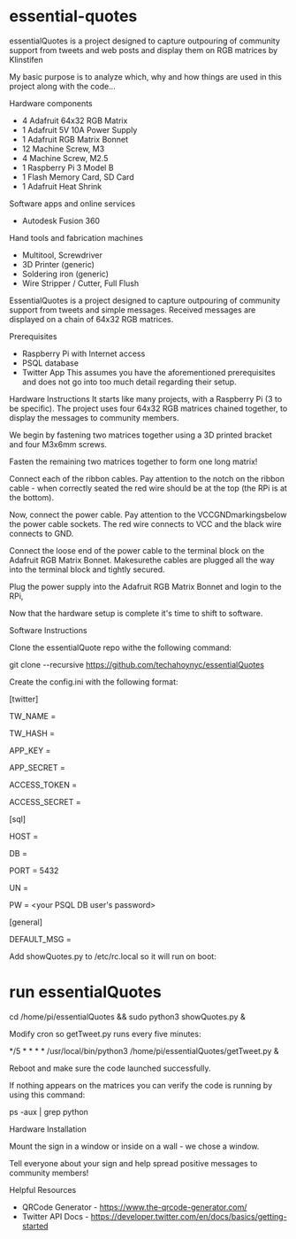 # essential-quotes

essentialQuotes is a project designed to capture outpouring of community support from tweets and web posts and display them on RGB matrices by Klinstifen

My basic purpose is to analyze which, why and how things are used in this project along with the code...

Hardware components

* 4 Adafruit 64x32 RGB Matrix
* 1 Adafruit 5V 10A Power Supply
* 1 Adafruit RGB Matrix Bonnet
* 12 Machine Screw, M3
* 4 Machine Screw, M2.5
* 1 Raspberry Pi 3 Model B
* 1 Flash Memory Card, SD Card
* 1 Adafruit Heat Shrink

Software apps and online services

* Autodesk Fusion 360

Hand tools and fabrication machines

* Multitool, Screwdriver
* 3D Printer (generic)	
* Soldering iron (generic)
* Wire Stripper / Cutter, Full Flush


EssentialQuotes is a project designed to capture outpouring of community support from tweets and simple messages. Received messages are displayed on a chain of 64x32 RGB matrices.

Prerequisites

* Raspberry Pi with Internet access
* PSQL database
* Twitter App
This assumes you have the aforementioned prerequisites and does not go into too much detail regarding their setup. 

Hardware Instructions
It starts like many projects, with a Raspberry Pi (3 to be specific). The project uses four 64x32 RGB matrices chained together, to display the messages to community members.

We begin by fastening two matrices together using a 3D printed bracket and four M3x6mm screws.

Fasten the remaining two matrices together to form one long matrix!

Connect each of the ribbon cables. Pay attention to the notch on the ribbon cable - when correctly seated the red wire should be at the top (the RPi is at the bottom).

Now, connect the power cable. Pay attention to the VCCGNDmarkingsbelow the power cable sockets. The red wire connects to VCC and the black wire connects to GND.

Connect the loose end of the power cable to the terminal block on the Adafruit RGB Matrix Bonnet. Makesurethe cables are plugged all the way into the terminal block and tightly secured.

Plug the power supply into the Adafruit RGB Matrix Bonnet and login to the RPi,

Now that the hardware setup is complete it's time to shift to software.

Software Instructions

Clone the essentialQuote repo withe the following command:

git clone --recursive https://github.com/techahoynyc/essentialQuotes

Create the config.ini with the following format:

[twitter]

TW_NAME = <your twitter screen name>
  
TW_HASH = <your designed hash tag including hash symbol>
  
APP_KEY = <your twitter app API Key>
  
APP_SECRET = <your twitter app API Secret> 
  
ACCESS_TOKEN = <your twitter app Access Token>
  
ACCESS_SECRET = <your twitter app Access Secret>
  
[sql]

HOST = <your PSQL DB hostname>
  
DB = <your PSQL DB name>
  
PORT = 5432 <or your custom PSQL DB port>
  
UN = <your PSQL DB username>
  
PW = <your PSQL DB user's password>

[general]

DEFAULT_MSG = <your default message or instructions>
  
Add showQuotes.py to /etc/rc.local so it will run on boot:

# run essentialQuotes
cd /home/pi/essentialQuotes && sudo python3 showQuotes.py &

Modify cron so getTweet.py runs every five minutes:

*/5 * * * * /usr/local/bin/python3 /home/pi/essentialQuotes/getTweet.py &

Reboot and make sure the code launched successfully.

If nothing appears on the matrices you can verify the code is running by using this command:

ps -aux | grep python

Hardware Installation

Mount the sign in a window or inside on a wall - we chose a window.

Tell everyone about your sign and help spread positive messages to community members!

Helpful Resources
* QRCode Generator - https://www.the-qrcode-generator.com/
* Twitter API Docs - https://developer.twitter.com/en/docs/basics/getting-started
